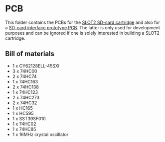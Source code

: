 # PCB

This folder contains the PCBs for the [SLOT2 SD-card cartridge](port2-sdcard-interface) 
and also for a [SD-card interface prototype PCB](sdcard-prototype). 
The latter is only used for development purposes and can be ignored if one is 
solely interested in building a SLOT2 cartridge.

## Bill of materials

* 1 x CY62128ELL-45SXI
* 3 x 74HC00
* 2 x 74HC74
* 1 x 74HC163
* 2 x 74HC138
* 1 x 74HC123
* 2 x 74HC273
* 2 x 74HC32
* 1 x HC165
* 1 x HC595
* 1 x SST39SF010
* 1 x 74HC02
* 1 x 74HC85
* 1 x 16MHz crystal oscillator
